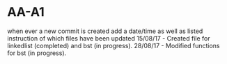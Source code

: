 # AA-A1

when ever a new commit is created add a date/time as well as listed instruction of which files have been updated
15/08/17 - Created file for linkedlist (completed) and bst (in progress). 
28/08/17 - Modified functions for bst (in progress).
